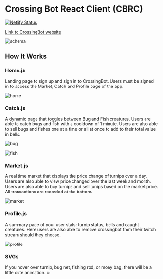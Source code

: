 # Crossing Bot React Client (CBRC)

[![Netlify Status](https://api.netlify.com/api/v1/badges/fd3eb621-ba23-4bcf-b8de-209ed70f6814/deploy-status)](https://app.netlify.com/sites/crossingbot/deploys)

[Link to CrossingBot website](https://www.crossingbot.com/)

![schema](https://cdn.discordapp.com/attachments/685583064885100568/719665723986804793/crossingbotv1.png)

## How It Works

### Home.js

Landing page to sign up and sign in to CrossingBot. Users must be signed in to access the Market, Catch and Profile page of the app.

![home](https://cdn.discordapp.com/attachments/730505885931012136/730505938926305320/home.png)

### Catch.js

A dynamic page that toggles between Bug and Fish creatures. Users are able to catch bugs and fish with a cooldown of 1 minute. Users are also able to sell bugs and fishes one at a time or all at once to add to their total value in bells.

![bug](https://cdn.discordapp.com/attachments/730505885931012136/730505950750048256/bug.png)

![fish](https://cdn.discordapp.com/attachments/730505885931012136/730506273258209390/fish.png)

### Market.js

A real time market that displays the price change of turnips over a day. Users are also able to view price changed over the last week and month. Users are also able to buy turnips and sell tunips based on the market price. All transactions are recorded at the bottom.

![market](https://cdn.discordapp.com/attachments/730505885931012136/730505956034609233/market.png)

### Profile.js

A summary page of your user stats: turnip status, bells and caught creatures.
Here users are also able to remove crossingbot from their twitch stream should they choose.

![profile](https://cdn.discordapp.com/attachments/730505885931012136/730505941983952966/profile.png)

### SVGs

If you hover over turnip, bug net, fishing rod, or mony bag, there will be a little cute animation. c:
